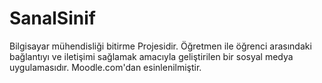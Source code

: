 # SanalSinif
Bilgisayar mühendisliği bitirme Projesidir. Öğretmen ile öğrenci arasındaki bağlantıyı ve iletişimi sağlamak amacıyla geliştirilen bir sosyal medya uygulamasıdır. Moodle.com'dan esinlenilmiştir.
